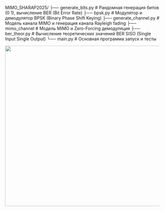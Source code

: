 MIMO_SHARAP2025/
├── generate_bits.py     # Рандомная генерация битов (0 1), вычисление BER (Bit Error Rate)
├── bpsk.py              # Модулятор и демодулятор BPSK (Binary Phase Shift Keying)
├── generate_channel.py  # Модель канала MIMO и генерация канала Rayleigh fading
├── mimo_channel         # Модель MIMO и Zero-Forcing демодуляция
├── ber_theor.py         # Вычисление теоретических значений BER SISO (Single Input Single Output)
└── main.py              # Основная программа запуск и тесты

<img width="523" src="https://github.com/user-attachments/assets/bb4d18c4-874c-4b2f-a4e7-42c9b3c6ace4" />
